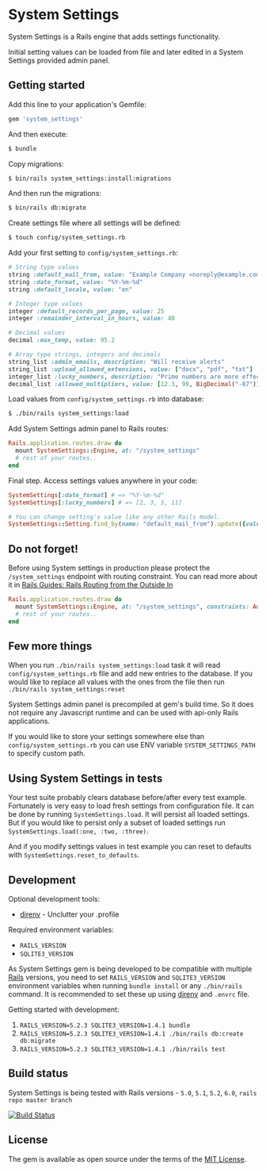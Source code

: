 # System Settings
System Settings is a Rails engine that adds settings functionality.

Initial setting values can be loaded from file and later edited in a System Settings provided admin panel.


## Getting started
Add this line to your application's Gemfile:

```ruby
gem 'system_settings'
```

And then execute:
```bash
$ bundle
```

Copy migrations:
```bash
$ bin/rails system_settings:install:migrations
```

And then run the migrations:
```bash
$ bin/rails db:migrate
```

Create settings file where all settings will be defined:
```bash
$ touch config/system_settings.rb
```

Add your first setting to `config/system_settings.rb`:
```ruby
# String type values
string :default_mail_from, value: "Example Company <noreply@example.com>", description: "This email will be used for all outgoing emails"
string :date_format, value: "%Y-%m-%d"
string :default_locale, value: "en"

# Integer type values
integer :default_records_per_page, value: 25
integer :remainder_interval_in_hours, value: 48

# Decimal values
decimal :max_temp, value: 95.2

# Array type strings, integers and decimals
string_list :admin_emails, description: "Will receive alerts"
string_list :upload_allowed_extensions, value: ["docx", "pdf", "txt"]
integer_list :lucky_numbers, description: "Prime numbers are more effective", value: [2, 3, 5, 11]
decimal_list :allowed_multipliers, value: [12.3, 99, BigDecimal("-87")]
```

Load values from `config/system_settings.rb` into database:
```bash
$ ./bin/rails system_settings:load
```

Add System Settings admin panel to Rails routes:
```ruby
Rails.application.routes.draw do
  mount SystemSettings::Engine, at: "/system_settings"
  # rest of your routes..
end
```

Final step. Access settings values anywhere in your code:
```ruby
SystemSettings[:date_format] # => "%Y-%m-%d"
SystemSettings[:lucky_numbers] # => [2, 3, 5, 11]

# You can change setting's value like any other Rails model.
SystemSettings::Setting.find_by(name: "default_mail_from").update({value: "No-Reply <noreply@example.com>"})
```


## Do not forget!
Before using System settings in production please protect the `/system_settings` endpoint with routing constraint. You can read more about it in [Rails Guides: Rails Routing from the Outside In](https://guides.rubyonrails.org/routing.html#advanced-constraints)

```ruby
Rails.application.routes.draw do
  mount SystemSettings::Engine, at: "/system_settings", constraints: AdminRoutingConstraint.new
  # rest of your routes..
end
```


## Few more things

When you run `./bin/rails system_settings:load` task it will read `config/system_settings.rb` file and add new entries to the database. If you would like to replace all values with the ones from the file then run `./bin/rails system_settings:reset` 

System Settings admin panel is precompiled at gem's build time. So it does not require any Javascript runtime and can be used with api-only Rails applications.

If you would like to store your settings somewhere else than `config/system_settings.rb` you can use ENV variable `SYSTEM_SETTINGS_PATH` to specify custom path.


## Using System Settings in tests

Your test suite probably clears database before/after every test example. Fortunately is very easy to load fresh settings from configuration file.
It can be done by running `SystemSettings.load`. It will persist all loaded settings. But if you would like to persist only a subset of loaded settings run `SystemSettings.load(:one, :two, :three)`.

And if you modify settings values in test example you can reset to defaults with `SystemSettings.reset_to_defaults`.


## Development

Optional development tools:
* [direnv](https://direnv.net/) - Unclutter your .profile

Required environment variables:
* `RAILS_VERSION`
* `SQLITE3_VERSION`

As System Settings gem is being developed to be compatible with multiple [Rails](https://github.com/rails/rails) versions,
you need to set `RAILS_VERSION` and `SQLITE3_VERSION` environment variables when running `bundle install` or any `./bin/rails` command.
It is recommended to set these up using [direnv](https://direnv.net/) and `.envrc` file.


Getting started with development:
1) `RAILS_VERSION=5.2.3 SQLITE3_VERSION=1.4.1 bundle`
2) `RAILS_VERSION=5.2.3 SQLITE3_VERSION=1.4.1 ./bin/rails db:create db:migrate`
3) `RAILS_VERSION=5.2.3 SQLITE3_VERSION=1.4.1 ./bin/rails test`

## Build status
System Settings is being tested with Rails versions - `5.0`, `5.1`, `5.2`, `6.0`, `rails repo master branch`

[![Build Status](https://dev.azure.com/kristsozols/System%20Settings/_apis/build/status/krists.system_settings?branchName=master)](https://dev.azure.com/kristsozols/System%20Settings/_build/latest?definitionId=1&branchName=master)


## License
The gem is available as open source under the terms of the [MIT License](https://opensource.org/licenses/MIT).
